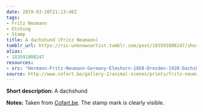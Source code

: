 ```yaml
---
date: 2019-03-20T21:13:48Z
tags:
- Fritz Neumann
- Etching
- Stamp
title: A dachshund (Fritz Neumann)
tumblr_url: https://ric-unknownartist.tumblr.com/post/183591808247/short-description-a-dachshund-notes-taken-from
alias:
- 183591808247
resources:
- src: "Hermann-Fritz-Neumann-Germany-Elmshorn-1858-Dresden-1920-Dachshund.jpg"
source: http://www.cofart.be/gallery-2/animal-scenes/prints/fritz-neumann-dachshund-2/
---
```


**Short description:** A dachshund

**Notes:** Taken from [Cofart.be](http://www.cofart.be/gallery-2/animal-scenes/prints/fritz-neumann-dachshund-2/). The stamp mark is clearly visible.
